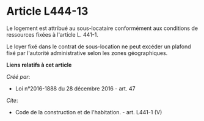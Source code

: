 # Article L444-13

Le logement est attribué au sous-locataire conformément aux conditions de ressources fixées à l'article L. 441-1. 

Le loyer fixé dans le contrat de sous-location ne peut excéder un plafond fixé par l'autorité administrative selon les zones
géographiques.

**Liens relatifs à cet article**

_Créé par_:

  - Loi n°2016-1888 du 28 décembre 2016 - art. 47

_Cite_:

  - Code de la construction et de l'habitation. - art. L441-1 (V)
